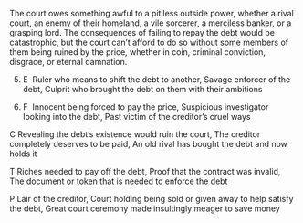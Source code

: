 The court owes something awful to a pitiless outside power, whether a rival court, an enemy of their homeland, a vile sorcerer, a merciless banker, or a grasping lord. The consequences of failing to repay the debt would be catastrophic, but the court can’t afford to do so without some members of them being ruined by the price, whether in coin, criminal conviction, disgrace, or eternal damnation.

5.  E  Ruler who means to shift the debt to another, Savage enforcer of the debt, Culprit who brought the debt on them with their ambitions
    
6.  F  Innocent being forced to pay the price, Suspicious investigator looking into the debt, Past victim of the creditor’s cruel ways
    

C Revealing the debt’s existence would ruin the court, The creditor completely deserves to be paid, An old rival has bought the debt and now holds it

T Riches needed to pay off the debt, Proof that the contract was invalid, The document or token that is needed to enforce the debt

P Lair of the creditor, Court holding being sold or given away to help satisfy the debt, Great court ceremony made insultingly meager to save money
